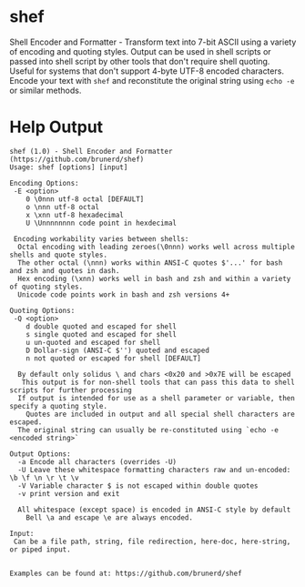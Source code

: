 # shef
Shell Encoder and Formatter - Transform text into 7-bit ASCII using a variety of encoding and quoting styles. Output can be used in shell scripts or passed into shell script by other tools that don't require shell quoting. Useful for systems that don't support 4-byte UTF-8 encoded characters. Encode your text with `shef` and reconstitute the original string using `echo -e` or similar methods.

# Help Output
```
shef (1.0) - Shell Encoder and Formatter (https://github.com/brunerd/shef)
Usage: shef [options] [input]

Encoding Options:
 -E <option>
    0 \0nnn utf-8 octal [DEFAULT]
    o \nnn utf-8 octal 
    x \xnn utf-8 hexadecimal
    U \Unnnnnnnn code point in hexdecimal

 Encoding workability varies between shells:
  Octal encoding with leading zeroes(\0nnn) works well across multiple shells and quote styles.
  The other octal (\nnn) works within ANSI-C quotes $'...' for bash and zsh and quotes in dash.
  Hex encoding (\xnn) works well in bash and zsh and within a variety of quoting styles.
  Unicode code points work in bash and zsh versions 4+

Quoting Options:
 -Q <option> 
    d double quoted and escaped for shell
    s single quoted and escaped for shell
    u un-quoted and escaped for shell 
    D Dollar-sign (ANSI-C $'') quoted and escaped
    n not quoted or escaped for shell [DEFAULT]
    
  By default only solidus \ and chars <0x20 and >0x7E will be escaped
   This output is for non-shell tools that can pass this data to shell scripts for further processing
  If output is intended for use as a shell parameter or variable, then specify a quoting style.
    Quotes are included in output and all special shell characters are escaped.
  The original string can usually be re-constituted using `echo -e <encoded string>`

Output Options:
  -a Encode all characters (overrides -U)
  -U Leave these whitespace formatting characters raw and un-encoded: \b \f \n \r \t \v
  -V Variable character $ is not escaped within double quotes
  -v print version and exit

  All whitespace (except space) is encoded in ANSI-C style by default
    Bell \a and escape \e are always encoded.

Input:
 Can be a file path, string, file redirection, here-doc, here-string, or piped input.
 
 
Examples can be found at: https://github.com/brunerd/shef

```
